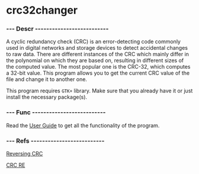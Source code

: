 # crc32changer

### --- Descr --------------------------

A cyclic redundancy check (CRC) is an error-detecting code commonly used in digital networks and storage devices to detect accidental changes to raw data. There are different instances of the CRC which mainly differ in the polynomial on which they are based on, resulting in different sizes of the computed value. The most popular one is the CRC-32, which computes a 32-bit value. This program allows you to get the current CRC value of the file and change it to another one.

This program requires `GTK+` library. Make sure that you already have it or just install the necessary package(s).

### --- Func --------------------------

Read the [User Guide](https://github.com/5aboteur/SibSUTIS/blob/master/Master/1st/MPCS/coursework/res/User%20Guide.pdf) to get all the functionality of the program.

### --- Refs --------------------------

[Reversing CRC](https://sar.informatik.hu-berlin.de/research/publications/SAR-PR-2006-05/SAR-PR-2006-05_.pdf)

[CRC RE](https://www.cosc.canterbury.ac.nz/greg.ewing/essays/CRC-Reverse-Engineering.html)
